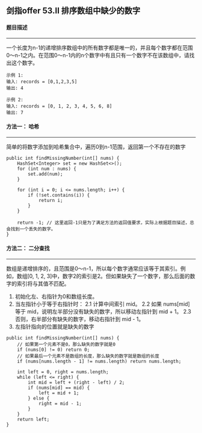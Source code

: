 ## 剑指offer 53.II 排序数组中缺少的数字

#### 题目描述

---

一个长度为n-1的递增排序数组中的所有数字都是唯一的，并且每个数字都在范围0～n-1之内。在范围0～n-1内的n个数字中有且只有一个数字不在该数组中，请找出这个数字。

```
示例 1:
输入: records = [0,1,2,3,5]
输出: 4

示例 2:
输入: records = [0, 1, 2, 3, 4, 5, 6, 8]
输出: 7
```

#### 方法一： 哈希

---

简单的将数字添加到哈希集合中，遍历0到n-1范围，返回第一个不存在的数字

```
public int findMissingNumber(int[] nums) {
    HashSet<Integer> set = new HashSet<>();
    for (int num : nums) {
        set.add(num);
    }
  
    for (int i = 0; i <= nums.length; i++) {
        if (!set.contains(i)) {
            return i;
        }
    }
  
    return -1; // 这里返回-1只是为了满足方法的返回值要求，实际上根据题目描述，总会找到一个丢失的数字。
}

```

#### 方法二： 二分查找

---



数组是递增排序的，且范围是0～n-1，所以每个数字通常应该等于其索引。例如，数组[0, 1, 2, 3]中，数字2的索引是2。但如果缺失了一个数字，那么后面的数字的索引将与其值不匹配。

1. 初始化左、右指针为0和数组长度。
2. 当左指针小于等于右指针时：
   2.1 计算中间索引 mid。
   2.2 如果 nums[mid] 等于 mid，说明左半部分没有缺失的数字，所以移动左指针到 mid + 1。
   2.3 否则，右半部分有缺失的数字，移动右指针到 mid - 1。
3. 左指针指向的位置就是缺失的数字

```
public int findMissingNumber(int[] nums) {
    // 如果第一个元素不是0，那么缺失的数字就是0
    if (nums[0] != 0) return 0;  
    // 如果最后一个元素不是数组的长度，那么缺失的数字就是数组的长度
    if (nums[nums.length - 1] != nums.length) return nums.length;  

    int left = 0, right = nums.length;
    while (left <= right) {
        int mid = left + (right - left) / 2;
        if (nums[mid] == mid) {
            left = mid + 1;
        } else {
            right = mid - 1;
        }
    }
    return left;
}

```
